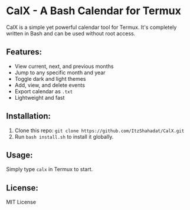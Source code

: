 # CalX - A Bash Calendar for Termux

CalX is a simple yet powerful calendar tool for Termux. It's completely written in Bash and can be used without root access.

## Features:
- View current, next, and previous months
- Jump to any specific month and year
- Toggle dark and light themes
- Add, view, and delete events
- Export calendar as `.txt`
- Lightweight and fast

## Installation:
1. Clone this repo: `git clone https://github.com/ItzShahadat/CalX.git`
2. Run `bash install.sh` to install it globally.

## Usage:
Simply type `calx` in Termux to start.

## License:
MIT License
